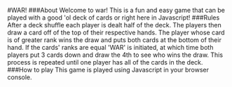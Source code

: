 #WAR!
###About
Welcome to war!  This is a fun and easy game that can be played with a good 'ol deck of cards or right here in Javascript!
###Rules
After a deck shuffle each player is dealt half of the deck.  The players then draw a card off of the top of their respective hands.  The player whose card is of greater rank wins the draw and puts both cards at the bottom of their hand.  If the cards' ranks are equal 'WAR' is initiated, at which time both players put 3 cards down and draw the 4th to see who wins the draw.  This process is repeated until one player has all of the cards in the deck. 
###How to play
This game is played using Javascript in your browser console.